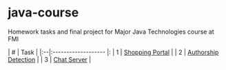 # java-course

Homework tasks and final project for Major Java Technologies course at FMI

| # | Task             |
|:--|:------------------- |:
| 1 | [Shopping Portal](https://github.com/fmi/java-course/tree/master/homeworks/01-shopping-portal) |
| 2 | [Authorship Detection](https://github.com/fmi/java-course/tree/master/homeworks/02-authorship-detection) |
| 3 | [Chat Server](https://github.com/fmi/java-course/tree/master/homeworks/03-chat-server) |
